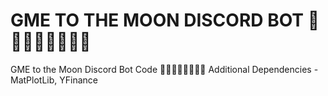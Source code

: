 # GME TO THE MOON DISCORD BOT 🚀🚀🚀🚀🚀🚀🚀🚀
GME to the Moon Discord Bot Code 🚀🚀🚀🚀🚀🚀🚀🚀
Additional Dependencies - MatPlotLib, YFinance
